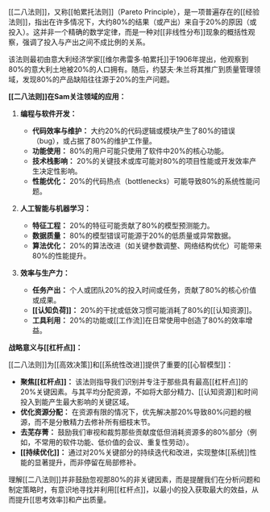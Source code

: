 [[二八法则]]，又称[[帕累托法则]]（Pareto Principle），是一项普遍存在的[[经验法则]]，指出在许多情况下，大约80%的结果（或产出）来自于20%的原因（或投入）。这并非一个精确的数学定律，而是一种对[[非线性分布]]现象的概括性观察，强调了投入与产出之间不成比例的关系。

该法则最初由意大利经济学家[[维尔弗雷多·帕累托]]于1906年提出，他观察到80%的意大利土地被20%的人口拥有。随后，约瑟夫·朱兰将其推广到质量管理领域，发现80%的产品缺陷往往源于20%的生产问题。

**[[二八法则]]在Sam关注领域的应用：**

1.  **编程与软件开发：**
    *   **代码效率与维护：** 大约20%的代码逻辑或模块产生了80%的错误（bug），或占据了80%的维护工作量。
    *   **功能使用：** 80%的用户可能只使用了软件中20%的核心功能。
    *   **技术栈影响：** 20%的关键技术或库可能对80%的项目性能或开发效率产生决定性影响。
    *   **性能优化：** 20%的代码热点（bottlenecks）可能导致80%的系统性能问题。

2.  **人工智能与机器学习：**
    *   **特征工程：** 20%的特征可能贡献了80%的模型预测能力。
    *   **数据质量：** 80%的模型错误可能源于20%的低质量或异常数据。
    *   **算法优化：** 20%的算法改进（如关键参数调整、网络结构优化）可能带来80%的性能提升。

3.  **效率与生产力：**
    *   **任务产出：** 个人或团队20%的投入时间或任务，贡献了80%的核心价值或成果。
    *   **[[认知负荷]]：** 20%的干扰或低效习惯可能消耗了80%的[[认知资源]]。
    *   **工具利用：** 20%的功能或[[工作流]]在日常使用中创造了80%的效率增益。

**战略意义与[[杠杆点]]：**

[[二八法则]]为[[高效决策]]和[[系统性改进]]提供了重要的[[心智模型]]：

*   **聚焦[[杠杆点]]：** 该法则指导我们识别并专注于那些具有最高[[杠杆点]]的20%关键因素。与其平均分配资源，不如将大部分精力、[[认知资源]]和时间投入到能产生最大影响的关键区域。
*   **优化资源分配：** 在资源有限的情况下，优先解决那20%导致80%问题的根源，而不是分散精力去修补所有细枝末节。
*   **去芜存菁：** 鼓励我们审视和裁剪那些贡献度低但消耗资源多的80%部分（例如，不常用的软件功能、低价值的会议、重复性劳动）。
*   **[[持续优化]]：** 通过对20%关键部分的持续迭代和改进，实现整体[[系统]]性能的显著提升，而非停留在局部修补。

理解[[二八法则]]并非鼓励忽视那80%的非关键因素，而是提醒我们在分析问题和制定策略时，有意识地寻找并利用[[杠杆点]]，以最小的投入获取最大的效益，从而提升[[思考效率]]和产出质量。